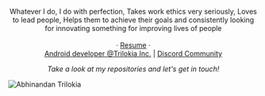 <p align="center">
Whatever I do, I do with perfection, Takes work ethics very seriously, Loves to lead people, Helps them to achieve their goals and consistently looking for innovating something for improving lives of people
<br><br>
  · <a href="https://drive.google.com/file/d/18pgFVc82IenHd481XwpNACaR25ZQPJ7m/view?usp=sharing">Resume</a>
 · 
<br>
<a href="https://play.google.com/store/apps/dev?id=4898227705286580329">Android developer @Trilokia Inc.</a>
| <a href="https://dsc.gg/aahir/">Discord Community</a>
<br>


<p align="center">
 <i>Take a look at my repositories and let's get in touch!</i>
<p  align="center">

</p>

</p>

![Abhinandan Trilokia](https://raw.githubusercontent.com/Trilokia/Trilokia/379277808c61ef204768a61bbc5d25bc7798ccf1/bottom_header.svg)
<br>
</p>

